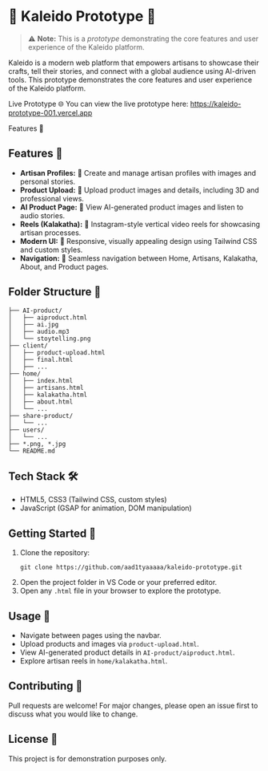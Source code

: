 # 🎨 Kaleido Prototype 🚀

> ⚠️ **Note:** This is a *prototype* demonstrating the core features and user experience of the Kaleido platform.

Kaleido is a modern web platform that empowers artisans to showcase their crafts, tell their stories, and connect with a global audience using AI-driven tools. This prototype demonstrates the core features and user experience of the Kaleido platform.

Live Prototype 🌐
You can view the live prototype here: https://kaleido-prototype-001.vercel.app

Features 🚀

## Features 🚀

- **Artisan Profiles:** 👤 Create and manage artisan profiles with images and personal stories.
- **Product Upload:** 📸 Upload product images and details, including 3D and professional views.
- **AI Product Page:** 🤖 View AI-generated product images and listen to audio stories.
- **Reels (Kalakatha):** 🎥 Instagram-style vertical video reels for showcasing artisan processes.
- **Modern UI:** 🎨 Responsive, visually appealing design using Tailwind CSS and custom styles.
- **Navigation:** 🧭 Seamless navigation between Home, Artisans, Kalakatha, About, and Product pages.

## Folder Structure 📁

```
├── AI-product/
│   ├── aiproduct.html
│   ├── ai.jpg
│   ├── audio.mp3
│   └── stoytelling.png
├── client/
│   ├── product-upload.html
│   ├── final.html
│   ├── ...
├── home/
│   ├── index.html
│   ├── artisans.html
│   ├── kalakatha.html
│   ├── about.html
│   └── ...
├── share-product/
│   └── ...
├── users/
│   └── ...
├── *.png, *.jpg
└── README.md
```

## Tech Stack 🛠️
- HTML5, CSS3 (Tailwind CSS, custom styles)
- JavaScript (GSAP for animation, DOM manipulation)

## Getting Started 🚦
1. Clone the repository:
   ```
   git clone https://github.com/aad1tyaaaaa/kaleido-prototype.git
   ```
2. Open the project folder in VS Code or your preferred editor.
3. Open any `.html` file in your browser to explore the prototype.

## Usage 🎯
- Navigate between pages using the navbar.
- Upload products and images via `product-upload.html`.
- View AI-generated product details in `AI-product/aiproduct.html`.
- Explore artisan reels in `home/kalakatha.html`.

## Contributing 🤝
Pull requests are welcome! For major changes, please open an issue first to discuss what you would like to change.

## License 📜
This project is for demonstration purposes only.
